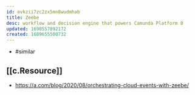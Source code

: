```yaml
---
id: evkzii7zc2zx5mn8wudmhab
title: Zeebe
desc: workflow and decision engine that powers Camunda Platform 8
updated: 1690557092172
created: 1689655500732
---
```


- #similar 

## [[c.Resource]]

- https://a.com/blog/2020/08/orchestrating-cloud-events-with-zeebe/